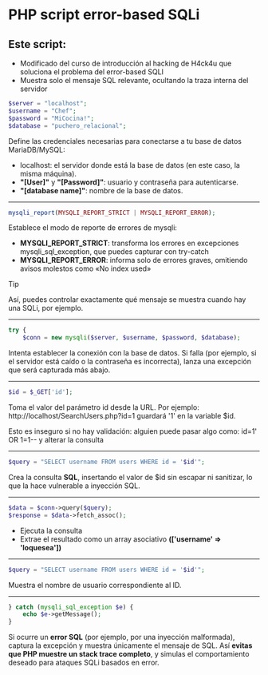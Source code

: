 # PHP script error-based SQLi

## Este script:

- Modificado del curso de introducción al hacking de H4ck4u que soluciona el problema del error-based SQLI
- Muestra solo el mensaje SQL relevante, ocultando la traza interna del servidor

```php
$server = "localhost";
$username = "Chef";
$password = "MiCocina!";
$database = "puchero_relacional";
```
Define las credenciales necesarias para conectarse a tu base de datos MariaDB/MySQL:
- localhost: el servidor donde está la base de datos (en este caso, la misma máquina).
- **"[User]"** y **"[Password]"**: usuario y contraseña para autenticarse.
- **"[database name]"**: nombre de la base de datos.

___

```php
mysqli_report(MYSQLI_REPORT_STRICT | MYSQLI_REPORT_ERROR);
```
Establece el modo de reporte de errores de mysqli:
- **MYSQLI_REPORT_STRICT**: transforma los errores en excepciones mysqli_sql_exception, que puedes capturar con try-catch
- **MYSQLI_REPORT_ERROR**: informa solo de errores graves, omitiendo avisos molestos como «No index used»

> [!TIP]
> Así, puedes controlar exactamente qué mensaje se muestra cuando hay una SQLi, por ejemplo.

___

```php
try {
    $conn = new mysqli($server, $username, $password, $database);
```
Intenta establecer la conexión con la base de datos. Si falla (por ejemplo, si el servidor está caído o la contraseña es incorrecta), lanza una excepción que será capturada más abajo.

___

```php
$id = $_GET['id'];
```
Toma el valor del parámetro id desde la URL.
Por ejemplo:
http://localhost/SearchUsers.php?id=1
guardará '1' en la variable $id.

Esto es inseguro si no hay validación: alguien puede pasar algo como: id=1' OR 1=1-- y alterar la consulta

___

```php
$query = "SELECT username FROM users WHERE id = '$id'";
```
Crea la consulta **SQL**, insertando el valor de $id sin escapar ni sanitizar, lo que la hace vulnerable a inyección SQL.

___

```php
$data = $conn->query($query);
$response = $data->fetch_assoc();
```
- Ejecuta la consulta
- Extrae el resultado como un array asociativo **(['username' => 'loquesea'])**
___

```php
$query = "SELECT username FROM users WHERE id = '$id'";
```
Muestra el nombre de usuario correspondiente al ID.

___

```php
} catch (mysqli_sql_exception $e) {
    echo $e->getMessage();
}
```
Si ocurre un **error SQL** (por ejemplo, por una inyección malformada), captura la excepción y muestra únicamente el mensaje de SQL. Así **evitas que PHP muestre un stack trace completo**, y simulas el comportamiento deseado para ataques SQLi basados en error.


